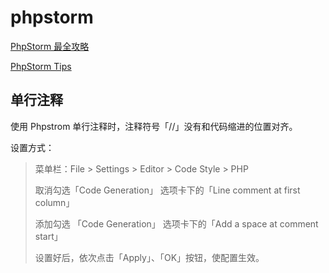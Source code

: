 # phpstorm

[PhpStorm 最全攻略](https://laravel-china.org/articles/15396/collated-a-tutorial-on-phpstorm)

[PhpStorm Tips](https://phpstorm.tips/)

## 单行注释

使用 Phpstrom 单行注释时，注释符号「//」没有和代码缩进的位置对齐。

设置方式：

> 菜单栏：File > Settings > Editor > Code Style > PHP
>
> 取消勾选「Code Generation」 选项卡下的「Line comment at first column」
>
> 添加勾选 「Code Generation」 选项卡下的「Add a space at comment start」
>
> 设置好后，依次点击「Apply」、「OK」按钮，使配置生效。

